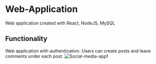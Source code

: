 # Web-Application
Web application created with React, NodeJS, MySQL
## Functionality
Web application with authentication. Users can create posts and leave comments under each post. ![Social-media-app1](https://user-images.githubusercontent.com/114444914/210566246-982bc637-dd84-4d86-8c5d-822480b649fb.png)
